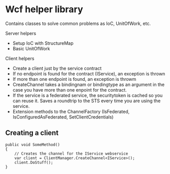 Wcf helper library
==================

Contains classes to solve common problems as IoC, UnitOfWork, etc.

Server helpers

* Setup IoC with StructureMap
* Basic UnitOfWork 

Client helpers

* Create a client just by the service contract 
* If no endpoint is found for the contract (IService), an exception is thrown
* If more than one endpoint is found, an exception is throwm
* CreateChannel takes a bindingnam or bindingtype as an argument in the case you have more than one enpoint for the contract.
* If the service is a federated service, the securitytoken is cached so you can reuse it. Saves a roundtrip to the STS every time you are using the service.
* Extension methods to the ChannelFactory (IsFederated, IsConfiguredAsFederated, SetClientCredentials)

Creating a client
-----------------

	public void SomeMethod()
	{
	    // Creates the channel for the IService webservice
		var client = ClientManager.CreateChannel<IService>();
		client.DoStuff();
	}


